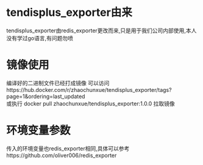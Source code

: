 # tendisplus_exporter由来
tendisplus_exporter由redis_exporter更改而来,只是用于我们公司内部使用,本人没有学过go语言,有问题勿喷
# 镜像使用
编译好的二进制文件已经打成镜像
可以访问https://hub.docker.com/r/zhaochunxue/tendisplus_exporter/tags?page=1&ordering=last_updated \
或执行 docker pull zhaochunxue/tendisplus_exporter:1.0.0 拉取镜像
# 环境变量参数
传入的环境变量也redis_exporter相同,具体可以参考https://github.com/oliver006/redis_exporter
